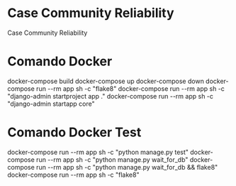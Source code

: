 # Case Community Reliability
Case Community Reliability

# Comando Docker
docker-compose build
docker-compose up
docker-compose down
docker-compose run --rm app sh -c "flake8"
docker-compose run --rm app sh -c "django-admin startproject app ."
docker-compose run --rm app sh -c "django-admin startapp core"

# Comando Docker Test
docker-compose run --rm app sh -c "python manage.py test"
docker-compose run --rm app sh -c "python manage.py wait_for_db"
docker-compose run --rm app sh -c "python manage.py wait_for_db && flake8"
docker-compose run --rm app sh -c "flake8"
